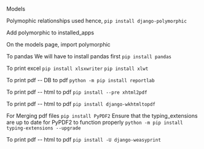 Models

Polymophic relationships used hence,
`pip install django-polymorphic`


Add polymorphic to installed_apps

On the models page, import polymorphic

To pandas
We will have to install pandas first
`pip install pandas`

To print excel
`pip install xlsxwriter`
`pip install xlwt`

To print pdf -- DB to pdf
`python -m pip install reportlab`

To print pdf -- html to pdf
`pip install --pre xhtml2pdf `


To print pdf -- html to pdf
`pip install django-wkhtmltopdf`

For Merging pdf files
```pip install PyPDF2```
Ensure that the typing_extensions are up to date for PyPDF2 to function properly
`python -m pip install typing-extensions --upgrade`

To print pdf -- html to pdf 
`pip install -U django-weasyprint`


